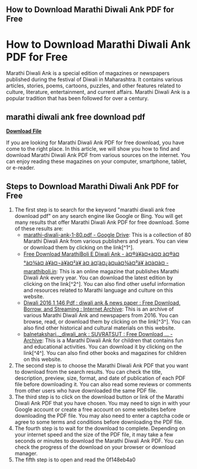 ## How to Download Marathi Diwali Ank PDF for Free

  
# How to Download Marathi Diwali Ank PDF for Free
 
Marathi Diwali Ank is a special edition of magazines or newspapers published during the festival of Diwali in Maharashtra. It contains various articles, stories, poems, cartoons, puzzles, and other features related to culture, literature, entertainment, and current affairs. Marathi Diwali Ank is a popular tradition that has been followed for over a century.
 
## marathi diwali ank free download pdf


[**Download File**](https://www.google.com/url?q=https%3A%2F%2Fssurll.com%2F2tLdL7&sa=D&sntz=1&usg=AOvVaw2L_PqNohQo298i80gO0vOs)

 
If you are looking for Marathi Diwali Ank PDF for free download, you have come to the right place. In this article, we will show you how to find and download Marathi Diwali Ank PDF from various sources on the internet. You can enjoy reading these magazines on your computer, smartphone, tablet, or e-reader.
 
## Steps to Download Marathi Diwali Ank PDF for Free
 
1. The first step is to search for the keyword "marathi diwali ank free download pdf" on any search engine like Google or Bing. You will get many results that offer Marathi Diwali Ank PDF for free download. Some of these results are:
    - [marathi-diwali-ank-1-80.pdf - Google Drive](https://drive.google.com/file/d/0B5jM6QF9FqthN2MzZDJjZTMtNzEwZS00YzM3LTkwOGYtYWI0OWM0MWUyOTQz/view): This is a collection of 80 Marathi Diwali Ank from various publishers and years. You can view or download them by clicking on the link[^1^].
    - [Free Download MarathiBoli E Diwali Ank - à¤®à¥à¤«à¤¤ à¤®à¤°à¤¾à¤ à¥à¤¬à¥à¤²à¥ à¤ à¤¦à¤¿à¤µà¤¾à¤³à¥ à¤à¤à¤ - marathiboli.in](https://marathiboli.in/free-download-marathiboli-diwali-ank/): This is an online magazine that publishes Marathi Diwali Ank every year. You can download the latest edition by clicking on the link[^2^]. You can also find other useful information and resources related to Marathi language and culture on this website.
    - [Diwali 2016 1 146 Pdf : diwali ank & news paper : Free Download, Borrow, and Streaming : Internet Archive](https://archive.org/details/Diwali20161146Pdf): This is an archive of various Marathi Diwali Ank and newspapers from 2016. You can browse, read, or download them by clicking on the link[^3^]. You can also find other historical and cultural materials on this website.
    - [balnetakshari..\_diwali\_ank : SUVRATSUT : Free Download ... - Archive](https://archive.org/details/balnetakshari.._diwali_ank): This is a Marathi Diwali Ank for children that contains fun and educational activities. You can download it by clicking on the link[^4^]. You can also find other books and magazines for children on this website.
2. The second step is to choose the Marathi Diwali Ank PDF that you want to download from the search results. You can check the title, description, preview, size, format, and date of publication of each PDF file before downloading it. You can also read some reviews or comments from other users who have downloaded the same PDF file.
3. The third step is to click on the download button or link of the Marathi Diwali Ank PDF that you have chosen. You may need to sign in with your Google account or create a free account on some websites before downloading the PDF file. You may also need to enter a captcha code or agree to some terms and conditions before downloading the PDF file.
4. The fourth step is to wait for the download to complete. Depending on your internet speed and the size of the PDF file, it may take a few seconds or minutes to download the Marathi Diwali Ank PDF. You can check the progress of the download on your browser or download manager.
5. The fifth step is to open and read the 0f148eb4a0
